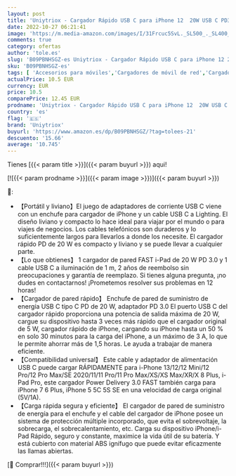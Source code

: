 ```yaml
---
layout: post
title: 'Uniytriox - Cargador Rápido USB C para iPhone 12  20W USB C PD3.0 Cargador Fuente de Alimentación Cargador Rápido Enchufe con 1M USB C a Cable Lighting Compatible con iPhone 12 13 11 Pro MAX Mini X XR XS/i-Pad'
date: 2022-10-27 06:21:41
image: 'https://m.media-amazon.com/images/I/31Frcuc5SvL._SL500_._SL400_.jpg'
comments: true
category: ofertas
author: 'tole.es'
slug: 'B09PBNHSGZ-es Uniytriox - Cargador Rápido USB C para iPhone 12 20W USB C...'
sku: 'B09PBNHSGZ-es'
tags: [ 'Accesorios para móviles','Cargadores de móvil de red','Cargadores para móviles','Comunicación móvil y accesorios','Electrónica','iphone','uniytriox','🇪🇸', ]
actualPrice: 10.5 EUR
currency: EUR
price: 10.5
comparePrice: 12.45 EUR
prodname: 'Uniytriox - Cargador Rápido USB C para iPhone 12  20W USB C PD3.0 Cargador Fuente de Alimentación Cargador Rápido Enchufe con 1M USB C a Cable Lighting Compatible con iPhone 12 13 11 Pro MAX Mini X XR XS/i-Pad'
country: 'es'
flag: '🇪🇸'
brand: 'Uniytriox'
buyurl: 'https://www.amazon.es/dp/B09PBNHSGZ/?tag=tolees-21'
descuento: '15.66'
average: '10.745'
---
```


Tienes [{{< param title >}}]({{< param buyurl >}}) aqui!

[![{{< param prodname >}}]({{< param image >}})]({{< param buyurl >}})

🔎:

- 【Portátil y liviano】El juego de adaptadores de corriente USB C viene con un enchufe para cargador de iPhone y un cable USB C a Lighting. El diseño liviano y compacto lo hace ideal para viajar por el mundo o para viajes de negocios. Los cables telefónicos son duraderos y lo suficientemente largos para llevarlos a donde los necesite. El cargador rápido PD de 20 W es compacto y liviano y se puede llevar a cualquier parte.
- 【Lo que obtienes】 1 cargador de pared FAST i-Pad de 20 W PD 3.0 y 1 cable USB C a iluminación de 1 m, 2 años de reembolso sin preocupaciones y garantía de reemplazo. Si tienes alguna pregunta, ¡no dudes en contactarnos! ¡Prometemos resolver sus problemas en 12 horas!
- 【Cargador de pared rápido】 Enchufe de pared de suministro de energía USB C tipo C PD de 20 W, adaptador PD 3.0 El puerto USB C del cargador rápido proporciona una potencia de salida máxima de 20 W, cargue su dispositivo hasta 3 veces más rápido que el cargador original de 5 W, cargador rápido de iPhone, cargando su iPhone hasta un 50 % en solo 30 minutos para la carga del iPhone, a un máximo de 3 A, lo que le permite ahorrar más de 1,5 horas. Le ayuda a trabajar de manera eficiente.
- 【Compatibilidad universal】 Este cable y adaptador de alimentación USB C puede cargar RÁPIDAMENTE para i-Phone 13/12/12 Mini/12 Pro/12 Pro Max/SE 2020/11/11 Pro/11 Pro Max/XS/XS Max/XR/X 8 Plus, i-Pad Pro, este cargador Power Delivery 3.0 FAST también carga para iPhone 7 6 Plus, iPhone 5 5C 5S SE en una velocidad de carga original (5V/1A).
- 【Carga rápida segura y eficiente】 El cargador de pared de suministro de energía para el enchufe y el cable del cargador de iPhone posee un sistema de protección múltiple incorporado, que evita el sobrevoltaje, la sobrecarga, el sobrecalentamiento, etc. Carga su dispositivo iPhone/i-Pad Rápido, seguro y constante, maximice la vida útil de su batería. Y está cubierto con material ABS ignífugo que puede evitar eficazmente las llamas abiertas.

[🛒 Comprar!!!]({{< param buyurl >}})
